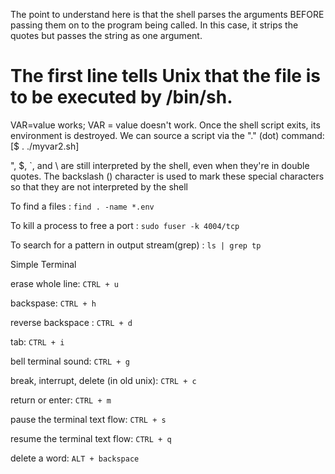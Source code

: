 
The point to understand here is that the shell parses the arguments BEFORE passing them on to the program being called. In this case, it strips the quotes but passes the string as one argument. 

# The first line tells Unix that the file is to be executed by /bin/sh.

 VAR=value works; VAR = value doesn't work. 
 Once the shell script exits, its environment is destroyed. 
 We can source a script via the "." (dot) command:  [$ . ./myvar2.sh]

", $, `, and \ are still interpreted by the shell, even when they're in double quotes. 
The backslash (\) character is used to mark these special characters so that they are not interpreted by the shell



To find a files : `find . -name *.env`

To kill a process to free  a port : `sudo fuser -k 4004/tcp`

To search for a pattern in output stream(grep) : `ls | grep tp`

Simple Terminal

erase whole line: `CTRL + u`

backspase: `CTRL + h`

reverse backspace : `CTRL + d`

tab: `CTRL + i`

bell terminal sound: `CTRL + g`

break, interrupt, delete (in old unix): `CTRL + c`

return or enter: `CTRL + m`

pause the terminal text flow: `CTRL + s`

resume the terminal text flow: `CTRL + q`

delete a word: `ALT + backspace`

